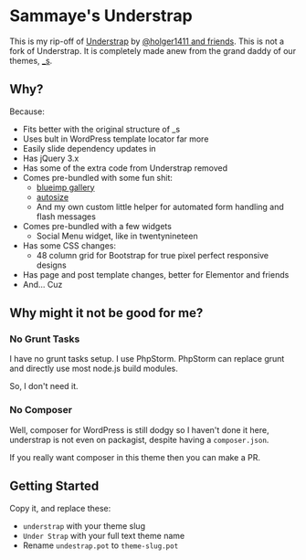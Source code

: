 Sammaye's Understrap
===

This is my rip-off of [Understrap](https://github.com/understrap/understrap) by [@holger1411 and friends](https://github.com/orgs/understrap/people). This is not a fork of Understrap. It is completely made anew from the grand daddy of our themes, [_s](http://underscores.me/).

## Why?

Because:

- Fits better with the original structure of _s
- Uses bult in WordPress template locator far more
- Easily slide dependency updates in
- Has jQuery 3.x
- Has some of the extra code from Understrap removed
- Comes pre-bundled with some fun shit:
  - [blueimp gallery](https://github.com/blueimp/Gallery)
  - [autosize](https://github.com/jackmoore/autosize/)
  - And my own custom little helper for automated form handling and flash messages
- Comes pre-bundled with a few widgets
  - Social Menu widget, like in twentynineteen
- Has some CSS changes:
  - 48 column grid for Bootstrap for true pixel perfect responsive designs
- Has page and post template changes, better for Elementor and friends
- And... Cuz

## Why might it not be good for me?

### No Grunt Tasks

I have no grunt tasks setup. I use PhpStorm. PhpStorm can replace grunt and directly use most node.js build modules.

So, I don't need it.

### No Composer

Well, composer for WordPress is still dodgy so I haven't done it here, understrap is not even on packagist, despite having a `composer.json`.

If you really want composer in this theme then you can make a PR.

Getting Started
---------------

Copy it, and replace these:

- `understrap` with your theme slug
- `Under Strap` with your full text theme name
- Rename `undestrap.pot` to `theme-slug.pot`
